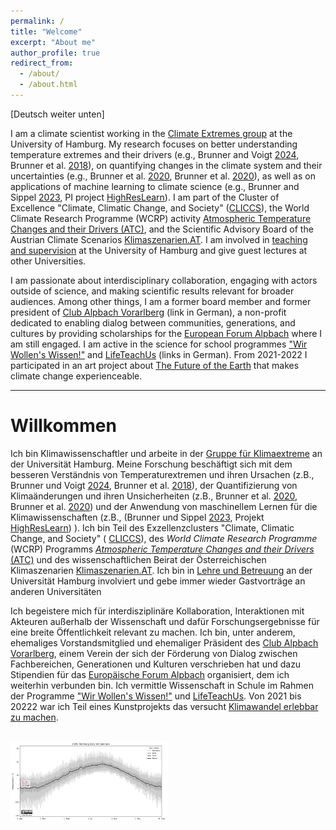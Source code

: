 ```yaml
---
permalink: /
title: "Welcome"
excerpt: "About me"
author_profile: true
redirect_from:
  - /about/
  - /about.html
---
```


[Deutsch weiter unten]

I am a climate scientist working in the <a href="https://www.fnk.uni-hamburg.de/2-research/research-group-climate-extremes.html" target="_blanck">Climate Extremes group</a> at the University of Hamburg. My research focuses on
better understanding temperature extremes and their drivers
(e.g.,
Brunner and Voigt <a href="https://doi.org/10.1038/s41467-024-46349-x" target="_blanck">2024</a>,
Brunner et al. <a href="https://doi.org/10.1029/2018GL077837" target="_blanck">2018</a>),
on quantifying changes in the climate system and their uncertainties
(e.g.,
Brunner et al. <a href="https://doi.org/10.5194/esd-11-995-2020" target="_blanck">2020</a>,
Brunner et al. <a href="https://doi.org/10.1175/JCLI-D-19-0953.1" target="_blanck">2020</a>),
as well as on applications of machine learning to climate science
(e.g.,
Brunner and Sippel <a href="https://doi.org/10.1017/eds.2023.23" target="_blanck">2023</a>,
PI project <a href="https://klimaszenarien.at/en/projects/data-usability/" target="_blanck">HighResLearn</a>).
I am part of the Cluster of Excellence "Climate, Climatic Change, and Society" (<a href="https://www.cliccs.uni-hamburg.de/about-cliccs.html" target="_blanck">CLICCS</a>), the World Climate Research Programme (WCRP) activity  <a href="https://www.aparc-climate.org/activities/temperature-changes/" target="_blank">Atmospheric Temperature Changes and their Drivers (ATC)</a>, and the Scientific Advisory Board of the Austrian Climate Scenarios <a href="https://klimaszenarien.at/mitwirkende/" target="_blank">Klimaszenarien.AT</a>. I am involved in [teaching and supervision](/teaching) at the University of Hamburg and give guest lectures at other Universities.

I am passionate about interdisciplinary collaboration, engaging with actors outside of science, and making scientific results relevant for broader audiences. Among other things, I am a former board member and former president of <a href="http://www.club-alpbach-vorarlberg.at" target="_blanck">Club Alpbach Vorarlberg</a> (link in German), a non-profit dedicated to enabling dialog between communities, generations, and cultures by providing scholarships for the <a href="https://www.alpbach.org/en/" target="_blanck">European Forum Alpbach</a> where I am still engaged. I am active in the science for school programmes  <a href="https://www.uni-hamburg.de/wissen-fuer-alle/wir-wollens-wissen.html" target="_blanck">"Wir Wollen's Wissen!"</a> and <a href="https://www.lifeteachus.org/" target="_blanck">LifeTeachUs</a> (links in German). From 2021-2022 I participated in an art project about [The Future of the Earth](/misc/preenact) that makes climate change experienceable.

---
# Willkommen

Ich bin Klimawissenschaftler und arbeite in der <a href="https://www.fnk.uni-hamburg.de/2-research/research-group-climate-extremes.html" target="_blanck">Gruppe für Klimaextreme</a> an der Universität Hamburg. Meine Forschung beschäftigt sich
mit dem besseren Verständnis von Temperaturextremen und ihren Ursachen
(z.B.,
Brunner und Voigt <a href="https://doi.org/10.1038/s41467-024-46349-x" target="_blanck">2024</a>,
Brunner et al. <a href="https://doi.org/10.1029/2018GL077837" target="_blanck">2018</a>),
der Quantifizierung von Klimaänderungen und ihren Unsicherheiten
(z.B.,
Brunner et al. <a href="https://doi.org/10.5194/esd-11-995-2020" target="_blanck">2020</a>,
Brunner et al. <a href="https://doi.org/10.1175/JCLI-D-19-0953.1" target="_blanck">2020</a>) und
der Anwendung von maschinellem Lernen für die Klimawissenschaften
(z.B.,
(Brunner und Sippel <a href="https://doi.org/10.1017/eds.2023.23" target="_blanck">2023</a>,
Projekt <a href="https://klimaszenarien.at/en/projects/data-usability/" target="_blanck">HighResLearn</a>)
).
Ich bin Teil des Exzellenzclusters "Climate, Climatic Change, and Society" ( <a href="https://www.cliccs.uni-hamburg.de/about-cliccs.html" target="_blanck">CLICCS</a>), des _World Climate Research Programme_ (WCRP) Programms <a href="https://www.aparc-climate.org/activities/temperature-changes/" target="_blank">_Atmospheric Temperature Changes and their Drivers_ (ATC)</a> und des wissenschaftlichen Beirat der Österreichischen Klimaszenarien <a href="https://klimaszenarien.at/" target="_blank">Klimaszenarien.AT</a>. Ich bin in [Lehre und Betreuung](/teaching) an der Universität Hamburg involviert und gebe immer wieder Gastvorträge an anderen Universitäten

Ich begeistere mich für interdisziplinäre Kollaboration, Interaktionen mit Akteuren außerhalb der Wissenschaft und dafür Forschungsergebnisse für eine breite Öffentlichkeit relevant zu machen. Ich bin, unter anderem, ehemaliges Vorstandsmitglied und ehemaliger Präsident des <a href="http://www.club-alpbach-vorarlberg.at" target="_blanck">Club Alpbach Vorarlberg</a>, einem Verein der sich der Förderung von Dialog zwischen Fachbereichen, Generationen und Kulturen verschrieben hat und dazu Stipendien für das <a href="https://www.alpbach.org/de/" target="_blanck">Europäische Forum Alpbach</a> organisiert, dem ich weiterhin verbunden bin. Ich vermittle Wissenschaft in Schule im Rahmen der Programme <a href="https://www.uni-hamburg.de/wissen-fuer-alle/wir-wollens-wissen.html" target="_blanck">"Wir Wollen's Wissen!"</a> und <a href="https://www.lifeteachus.org/" target="_blanck">LifeTeachUs</a>. Von 2021 bis 20222 war ich Teil eines Kunstprojekts das versucht [Klimawandel erlebbar zu machen](/misc/preenact).


<br>
<img src="https://github.com/lukasbrunner/lukasbrunner_data/blob/main/hamburg/tas_hamburg.gif" width="50%">
<br>
